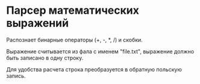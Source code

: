 # Парсер математических выражений

Распознает бинарные операторы (+, -, *, /) и скобки.

Выражение считывается из фала с именем "file.txt", выражение должно быть записано в одну строку.

Для удобства расчета строка преобразуется в обратную польскую запись.
